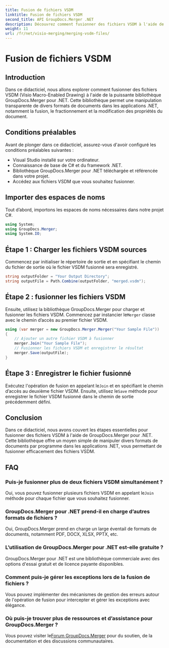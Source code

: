 ```yaml
---
title: Fusion de fichiers VSDM
linktitle: Fusion de fichiers VSDM
second_title: API GroupDocs.Merger .NET
description: Découvrez comment fusionner des fichiers VSDM à l'aide de GroupDocs.Merger pour .NET. Simplifiez vos tâches de gestion de documents avec cette bibliothèque facile à utiliser.
weight: 11
url: /fr/net/visio-merging/merging-vsdm-files/
---
```


# Fusion de fichiers VSDM

## Introduction
Dans ce didacticiel, nous allons explorer comment fusionner des fichiers VSDM (Visio Macro-Enabled Drawing) à l'aide de la puissante bibliothèque GroupDocs.Merger pour .NET. Cette bibliothèque permet une manipulation transparente de divers formats de documents dans les applications .NET, notamment la fusion, le fractionnement et la modification des propriétés du document.
## Conditions préalables
Avant de plonger dans ce didacticiel, assurez-vous d'avoir configuré les conditions préalables suivantes :
- Visual Studio installé sur votre ordinateur.
- Connaissance de base de C# et du framework .NET.
- Bibliothèque GroupDocs.Merger pour .NET téléchargée et référencée dans votre projet.
- Accédez aux fichiers VSDM que vous souhaitez fusionner.

## Importer des espaces de noms
Tout d’abord, importons les espaces de noms nécessaires dans notre projet C#.
```csharp
using System; 
using GroupDocs.Merger;
using System.IO;
```
## Étape 1 : Charger les fichiers VSDM sources
Commencez par initialiser le répertoire de sortie et en spécifiant le chemin du fichier de sortie où le fichier VSDM fusionné sera enregistré.
```csharp
string outputFolder = "Your Output Directory";
string outputFile = Path.Combine(outputFolder, "merged.vsdm");
```
## Étape 2 : fusionner les fichiers VSDM
 Ensuite, utilisez la bibliothèque GroupDocs.Merger pour charger et fusionner les fichiers VSDM. Commencez par instancier le`Merger` classe avec le chemin d’accès au premier fichier VSDM.
```csharp
using (var merger = new GroupDocs.Merger.Merger("Your Sample File"))
{
    // Ajouter un autre fichier VSDM à fusionner
    merger.Join("Your Sample File");
    // Fusionner les fichiers VSDM et enregistrer le résultat
    merger.Save(outputFile);
}
```
## Étape 3 : Enregistrer le fichier fusionné
Exécutez l'opération de fusion en appelant le`Join` et en spécifiant le chemin d’accès au deuxième fichier VSDM. Ensuite, utilisez le`Save` méthode pour enregistrer le fichier VSDM fusionné dans le chemin de sortie précédemment défini.

## Conclusion
Dans ce didacticiel, nous avons couvert les étapes essentielles pour fusionner des fichiers VSDM à l'aide de GroupDocs.Merger pour .NET. Cette bibliothèque offre un moyen simple de manipuler divers formats de documents par programme dans les applications .NET, vous permettant de fusionner efficacement des fichiers VSDM.

## FAQ
### Puis-je fusionner plus de deux fichiers VSDM simultanément ?
 Oui, vous pouvez fusionner plusieurs fichiers VSDM en appelant le`Join` méthode pour chaque fichier que vous souhaitez fusionner.
### GroupDocs.Merger pour .NET prend-il en charge d’autres formats de fichiers ?
Oui, GroupDocs.Merger prend en charge un large éventail de formats de documents, notamment PDF, DOCX, XLSX, PPTX, etc.
### L’utilisation de GroupDocs.Merger pour .NET est-elle gratuite ?
GroupDocs.Merger pour .NET est une bibliothèque commerciale avec des options d'essai gratuit et de licence payante disponibles.
### Comment puis-je gérer les exceptions lors de la fusion de fichiers ?
Vous pouvez implémenter des mécanismes de gestion des erreurs autour de l'opération de fusion pour intercepter et gérer les exceptions avec élégance.
### Où puis-je trouver plus de ressources et d’assistance pour GroupDocs.Merger ?
 Vous pouvez visiter le[Forum GroupDocs.Merger](https://forum.groupdocs.com/c/merger/32) pour du soutien, de la documentation et des discussions communautaires.